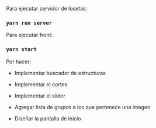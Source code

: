 Para ejecutar servidor de losetas:

### `yarn run server`

Para ejecutar front:

### `yarn start`

Por hacer:

- Implementar buscador de estructuras
- Implementar el cortes
- Implementar el slider
- Agregar lista de grupos a los que pertenece una imagen

- Diseñar la pantalla de inicio